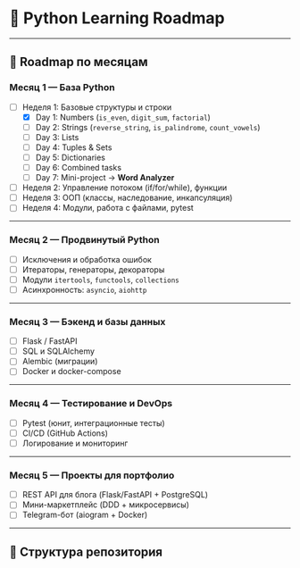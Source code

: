 # 🐍 Python Learning Roadmap

---

## 📅 Roadmap по месяцам

### Месяц 1 — База Python
- [ ] Неделя 1: Базовые структуры и строки  
  - [x] Day 1: Numbers (`is_even`, `digit_sum`, `factorial`)  
  - [ ] Day 2: Strings (`reverse_string`, `is_palindrome`, `count_vowels`)  
  - [ ] Day 3: Lists  
  - [ ] Day 4: Tuples & Sets  
  - [ ] Day 5: Dictionaries  
  - [ ] Day 6: Combined tasks  
  - [ ] Day 7: Mini-project → **Word Analyzer**
- [ ] Неделя 2: Управление потоком (if/for/while), функции  
- [ ] Неделя 3: ООП (классы, наследование, инкапсуляция)  
- [ ] Неделя 4: Модули, работа с файлами, pytest

---

### Месяц 2 — Продвинутый Python
- [ ] Исключения и обработка ошибок  
- [ ] Итераторы, генераторы, декораторы  
- [ ] Модули `itertools`, `functools`, `collections`  
- [ ] Асинхронность: `asyncio`, `aiohttp`

---

### Месяц 3 — Бэкенд и базы данных
- [ ] Flask / FastAPI  
- [ ] SQL и SQLAlchemy  
- [ ] Alembic (миграции)  
- [ ] Docker и docker-compose  

---

### Месяц 4 — Тестирование и DevOps
- [ ] Pytest (юнит, интеграционные тесты)  
- [ ] CI/CD (GitHub Actions)  
- [ ] Логирование и мониторинг  

---

### Месяц 5 — Проекты для портфолио
- [ ] REST API для блога (Flask/FastAPI + PostgreSQL)  
- [ ] Мини-маркетплейс (DDD + микросервисы)  
- [ ] Telegram-бот (aiogram + Docker)  

---

## 📂 Структура репозитория